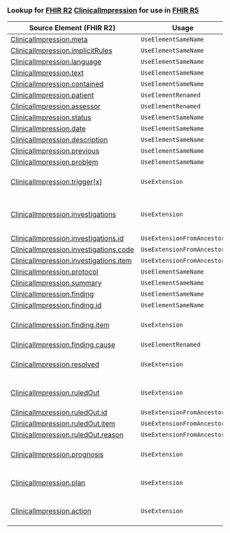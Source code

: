 ### Lookup for [FHIR R2](https://hl7.org/fhir/DSTU2/) [ClinicalImpression](https://hl7.org/fhir/DSTU2/ClinicalImpression.html) for use in [FHIR R5](https://hl7.org/fhir/R5/)

| Source Element (FHIR R2) | Usage | Target |
| -------------- | ----- | ------ |
| [ClinicalImpression.meta](https://hl7.org/fhir/DSTU2/ClinicalImpression.html#resource) | `UseElementSameName` | [ClinicalImpression.meta](https://hl7.org/fhir/R5/ClinicalImpression.html#resource) |
| [ClinicalImpression.implicitRules](https://hl7.org/fhir/DSTU2/ClinicalImpression.html#resource) | `UseElementSameName` | [ClinicalImpression.implicitRules](https://hl7.org/fhir/R5/ClinicalImpression.html#resource) |
| [ClinicalImpression.language](https://hl7.org/fhir/DSTU2/ClinicalImpression.html#resource) | `UseElementSameName` | [ClinicalImpression.language](https://hl7.org/fhir/R5/ClinicalImpression.html#resource) |
| [ClinicalImpression.text](https://hl7.org/fhir/DSTU2/ClinicalImpression.html#resource) | `UseElementSameName` | [ClinicalImpression.text](https://hl7.org/fhir/R5/ClinicalImpression.html#resource) |
| [ClinicalImpression.contained](https://hl7.org/fhir/DSTU2/ClinicalImpression.html#resource) | `UseElementSameName` | [ClinicalImpression.contained](https://hl7.org/fhir/R5/ClinicalImpression.html#resource) |
| [ClinicalImpression.patient](https://hl7.org/fhir/DSTU2/ClinicalImpression.html#resource) | `UseElementRenamed` | [ClinicalImpression.subject](https://hl7.org/fhir/R5/ClinicalImpression.html#resource) |
| [ClinicalImpression.assessor](https://hl7.org/fhir/DSTU2/ClinicalImpression.html#resource) | `UseElementRenamed` | [ClinicalImpression.performer](https://hl7.org/fhir/R5/ClinicalImpression.html#resource) |
| [ClinicalImpression.status](https://hl7.org/fhir/DSTU2/ClinicalImpression.html#resource) | `UseElementSameName` | [ClinicalImpression.status](https://hl7.org/fhir/R5/ClinicalImpression.html#resource) |
| [ClinicalImpression.date](https://hl7.org/fhir/DSTU2/ClinicalImpression.html#resource) | `UseElementSameName` | [ClinicalImpression.date](https://hl7.org/fhir/R5/ClinicalImpression.html#resource) |
| [ClinicalImpression.description](https://hl7.org/fhir/DSTU2/ClinicalImpression.html#resource) | `UseElementSameName` | [ClinicalImpression.description](https://hl7.org/fhir/R5/ClinicalImpression.html#resource) |
| [ClinicalImpression.previous](https://hl7.org/fhir/DSTU2/ClinicalImpression.html#resource) | `UseElementSameName` | [ClinicalImpression.previous](https://hl7.org/fhir/R5/ClinicalImpression.html#resource) |
| [ClinicalImpression.problem](https://hl7.org/fhir/DSTU2/ClinicalImpression.html#resource) | `UseElementSameName` | [ClinicalImpression.problem](https://hl7.org/fhir/R5/ClinicalImpression.html#resource) |
| [ClinicalImpression.trigger[x]](https://hl7.org/fhir/DSTU2/ClinicalImpression.html#resource) | `UseExtension` | [http://hl7.org/fhir/1.0/StructureDefinition/extension-ClinicalImpression.trigger](StructureDefinition-ext-R2-ClinicalImpression.trigger.html) |
| [ClinicalImpression.investigations](https://hl7.org/fhir/DSTU2/ClinicalImpression.html#resource) | `UseExtension` | [http://hl7.org/fhir/1.0/StructureDefinition/extension-ClinicalImpression.investigations](StructureDefinition-ext-R2-ClinicalImpression.investigations.html) |
| [ClinicalImpression.investigations.id](https://hl7.org/fhir/DSTU2/ClinicalImpression.html#resource) | `UseExtensionFromAncestor` | - |
| [ClinicalImpression.investigations.code](https://hl7.org/fhir/DSTU2/ClinicalImpression.html#resource) | `UseExtensionFromAncestor` | - |
| [ClinicalImpression.investigations.item](https://hl7.org/fhir/DSTU2/ClinicalImpression.html#resource) | `UseExtensionFromAncestor` | - |
| [ClinicalImpression.protocol](https://hl7.org/fhir/DSTU2/ClinicalImpression.html#resource) | `UseElementSameName` | [ClinicalImpression.protocol](https://hl7.org/fhir/R5/ClinicalImpression.html#resource) |
| [ClinicalImpression.summary](https://hl7.org/fhir/DSTU2/ClinicalImpression.html#resource) | `UseElementSameName` | [ClinicalImpression.summary](https://hl7.org/fhir/R5/ClinicalImpression.html#resource) |
| [ClinicalImpression.finding](https://hl7.org/fhir/DSTU2/ClinicalImpression.html#resource) | `UseElementSameName` | [ClinicalImpression.finding](https://hl7.org/fhir/R5/ClinicalImpression.html#resource) |
| [ClinicalImpression.finding.id](https://hl7.org/fhir/DSTU2/ClinicalImpression.html#resource) | `UseElementSameName` | [ClinicalImpression.finding.id](https://hl7.org/fhir/R5/ClinicalImpression.html#resource) |
| [ClinicalImpression.finding.item](https://hl7.org/fhir/DSTU2/ClinicalImpression.html#resource) | `UseExtension` | [http://hl7.org/fhir/1.0/StructureDefinition/extension-ClinicalImpression.finding.item](StructureDefinition-ext-R2-ClinicalImpression.fi.item.html) |
| [ClinicalImpression.finding.cause](https://hl7.org/fhir/DSTU2/ClinicalImpression.html#resource) | `UseElementRenamed` | [ClinicalImpression.finding.basis](https://hl7.org/fhir/R5/ClinicalImpression.html#resource) |
| [ClinicalImpression.resolved](https://hl7.org/fhir/DSTU2/ClinicalImpression.html#resource) | `UseExtension` | [http://hl7.org/fhir/1.0/StructureDefinition/extension-ClinicalImpression.resolved](StructureDefinition-ext-R2-ClinicalImpression.resolved.html) |
| [ClinicalImpression.ruledOut](https://hl7.org/fhir/DSTU2/ClinicalImpression.html#resource) | `UseExtension` | [http://hl7.org/fhir/1.0/StructureDefinition/extension-ClinicalImpression.ruledOut](StructureDefinition-ext-R2-ClinicalImpression.ruledOut.html) |
| [ClinicalImpression.ruledOut.id](https://hl7.org/fhir/DSTU2/ClinicalImpression.html#resource) | `UseExtensionFromAncestor` | - |
| [ClinicalImpression.ruledOut.item](https://hl7.org/fhir/DSTU2/ClinicalImpression.html#resource) | `UseExtensionFromAncestor` | - |
| [ClinicalImpression.ruledOut.reason](https://hl7.org/fhir/DSTU2/ClinicalImpression.html#resource) | `UseExtensionFromAncestor` | - |
| [ClinicalImpression.prognosis](https://hl7.org/fhir/DSTU2/ClinicalImpression.html#resource) | `UseExtension` | [http://hl7.org/fhir/1.0/StructureDefinition/extension-ClinicalImpression.prognosis](StructureDefinition-ext-R2-ClinicalImpression.prognosis.html) |
| [ClinicalImpression.plan](https://hl7.org/fhir/DSTU2/ClinicalImpression.html#resource) | `UseExtension` | [http://hl7.org/fhir/1.0/StructureDefinition/extension-ClinicalImpression.plan](StructureDefinition-ext-R2-ClinicalImpression.plan.html) |
| [ClinicalImpression.action](https://hl7.org/fhir/DSTU2/ClinicalImpression.html#resource) | `UseExtension` | [http://hl7.org/fhir/1.0/StructureDefinition/extension-ClinicalImpression.action](StructureDefinition-ext-R2-ClinicalImpression.action.html) |

